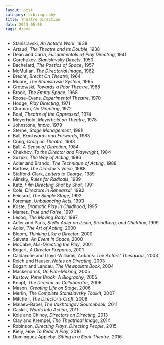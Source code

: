 ```yaml
---
layout: post
category: bibliography
title: Theatre Direction
date: 2023-05-08
tags: drama
---
```


* Stanislavski, *An Actor's Work*, 1938
* Artaud, *The Theatre and Its Double*, 1938
* Dean and Carra, *Fundamentals of Play Directing*, 1941
* Gorchakov, *Stanislavsky Directs*, 1950
* Bachelard, *The Poetics of Space*, 1957
* McMullan, *The Directorial Image*, 1962
* Brecht, *Brecht On Theatre*, 1964
* Moore, *The Stanislavski System*, 1965
* Grotowski, *Towards a Poor Theatre*, 1968
* Brook, *The Empty Space*, 1968
* Roose-Evans, *Experimental Theatre*, 1970
* Hodge, *Play Directing*, 1971
* Clurman, *On Directing*, 1972
* Boal, *Theatre of the Oppressed*, 1974
* Meyerhold, *Meyerhold on Theatre*, 1978
* Johnstone, *Impro*, 1979
* Sterne, *Stage Management*, 1981
* Ball, *Backwards and Forwards*, 1983
* Craig, *Craig on Theatre*, 1983
* Ball, *A Sense of Direction*, 1984
* Chekhov, *To the Director and Playwright*, 1984
* Suzuki, *The Way of Acting*, 1986
* Adler and Brando, *The Technique of Acting*, 1988
* Bartow, *The Director's Voice*, 1988
* Stafford-Clark, *Letters to George*, 1989
* Alinsky, *Rules for Radicals*, 1989
* Katz, *Film Directing Shot by Shot*, 1991
* Cole, *Directors in Rehearsal*, 1992
* Feinsod, *The Simple Stage*, 1992
* Foreman, *Unbalancing Acts*, 1993
* Koste, *Dramatic Play in Childhood*, 1995
* Mamet, *True and False*, 1997
* Lecoq, *The Moving Body*, 1997
* Adler and Paris, *Stella Adler on Ibsen, Strindberg, and Chekhov*, 1999
* Adler, *The Art of Acting*, 2000
* Bloom, *Thinking Like a Director*, 2000
* Saivetz, *An Event in Space*, 2000
* McCabe, *Mis-Directing the Play*, 2001
* Bogart, *A Director Prepares*, 2001
* Caldarone and Lloyd-Williams, *Actions: The Actors' Thesaurus*, 2003
* Reich and Hauser, *Notes on Directing*, 2003
* Bogart and Landau, *The Viewpoints Book*, 2004
* Mackendrick, *On Film-Making*, 2005
* Kustow, *Peter Brook: A Biography*, 2005
* Knopf, *The Director as Collaborator*, 2006
* Mason, *Creating Life on Stage*, 2006
* Merlin, *The Complete Stanislavsky Toolkit*, 2007
* Mitchell, *The Director's Craft*, 2008
* Malaev-Babel, *The Vakhtangov Sourcebook*, 2011
* Gaskill, *Words Into Action*, 2011
* Kole and Chinoy, *Directors on Directing*, 2013
* Clay and Krempel, *The Theatrical Image*, 2014
* Robinson, *Directing Plays, Directing People*, 2015
* Kiely, *How To Read A Play*, 2016
* Dominguez Appleby, *Sitting in a Dark Theatre*, 2016
